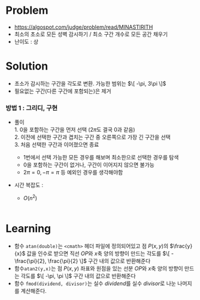 # Problem
* https://algospot.com/judge/problem/read/MINASTIRITH
* 최소의 초소로 모든 성벽 감시하기 / 최소 구간 개수로 모든 공간 채우기
* 난이도 : 상

# Solution
* 초소가 감시하는 구간을 각도로 변환. 가능한 범위는 $\[ -\pi, 3\pi \]$
* 필요없는 구간(다른 구간에 포함되는)은 제거

### 방법 1 : 그리디, 구현
* 풀이   
  $1.$ 0을 포함하는 구간을 먼저 선택 ($2\pi$도 결국 0과 같음)   
  $2.$ 이전에 선택한 구간과 겹치는 구간 중 오른쪽으로 가장 긴 구간을 선택   
  $3.$ 처음 선택한 구간과 이어졌으면 종료   
  * 1번에서 선택 가능한 모든 경우를 해보며 최소한으로 선택한 경우를 탐색
  * 0을 포함하는 구간이 없거나, 구간이 이어지지 않으면 불가능
  * $2\pi = 0, -\pi = \pi$ 등 예외인 경우를 생각해야함

* 시간 복잡도 :
  * $O(n^2)$
<br></br>

# Learning
* 함수 `atan(double)`는 `<cmath>` 헤더 파일에 정의되어있고 점 $P(x,y)$의 $\frac{y}{x}$ 값을 인수로 받으면 직선 $OP$와 
$x$축 양의 방향이 만드는 각도를 $\[ -\frac{\pi}{2}, \frac{\pi}{2} \]$ 구간 내의 값으로 반환해준다
* 함수`atan2(y,x)`는 점 $P(x,y)$ 좌표와 원점을 있는 선분 $OP$와
$x$축 양의 방향이 만드는 각도를 $\[ -\pi, \pi \]$ 구간 내의 값으로 반환해준다
* 함수 `fmod(dividend, divisor)`는 실수 $dividend$를 실수 $divisor$로 나눈 나머지를 계산해준다.

